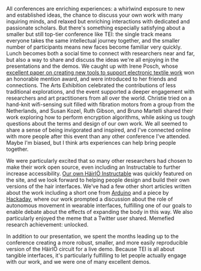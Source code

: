 All conferences are enriching experiences: a whirlwind exposure to new and established ideas, the chance to discuss your own work with many inquiring minds, and relaxed but enriching interactions with dedicated and passionate scholars. But there's something especially satisfying about a smaller but still top-tier conference like TEI: the single track means everyone takes the same intellectual journey together, and the smaller number of participants means new faces become familiar very quickly. Lunch becomes both a social time to connect with researchers near and far, but also a way to share and discuss the ideas we're all enjoying in the presentations and the demos. We caught up with Irene Posch, whose [excellent paper on creating new tools to support electronic textile work](https://dl.acm.org/citation.cfm?id=3173255) won an honorable mention award, and were introduced to her friends and connections. The Arts Exhibition celebrated the contributions of less traditional explorations, and the event supported a deeper engagement with researchers and art practitioners from all over the world. Christie tried on a hand-knit wifi-sensing suit filled with fibration motors from a group from the Netherlands, and Susan Kozel, Ruth Gibson, and Bruno Martelli shared their work exploring how to perform encryption algorithms, while asking us tough questions about the terms and design of our own work. We all seemed to share a sense of being invigorated and inspired, and I've connected online with more people after this event than any other conference I've attended. Maybe I'm biased, but I think arts experiences can help bring people together.

We were particularly excited that so many other researchers had chosen to make their work open source, even including an Instructable to further increase accessibility. [Our own HäirIÖ Instructable](http://www.instructables.com/id/HairIO-Hair-As-Interactive-Material/) was quickly featured on the site, and we look forward to helping people design and build their own versions of the hair interfaces. We've had a few other short articles written about the work including a short one from [Arduino](https://blog.arduino.cc/2018/03/20/these-interactive-hair-extensions-can-communicate-over-bluetooth/) and a piece by [Hackaday](https://hackaday.com/2018/03/29/hairio-an-interactive-extension-of-the-self/), where our work prompted a discussion about the role of autonomous movement in wearable interfaces, fulfilling one of our goals to enable debate about the effects of expanding the body in this way. We also particularly enjoyed the meme that a Twitter user shared. Memefied research achievement: unlocked.

In addition to our presentation, we spent the months leading up to the conference creating a more robust, smaller, and more easily reproducible version of the HäirIÖ circuit for a live demo. Because TEI is all about tangible interfaces, it's particularly fulfilling to let people actually engage with our work, and we were one of many excellent demos.
